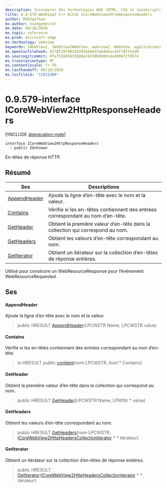 ```yaml
---
description: Incorporer des technologies Web (HTML, CSS et JavaScript) dans vos applications natives avec le contrôle Microsoft Edge WebView2
title: 0.9.579-WebView2 C++ Win32 ICoreWebView2HttpResponseHeaders
author: MSEdgeTeam
ms.author: msedgedevrel
ms.date: 09/10/2020
ms.topic: reference
ms.prod: microsoft-edge
ms.technology: webview
keywords: IWebView2, IWebView2WebView, webview2, WebView, applications Win32, Win32, Edge, ICoreWebView2, ICoreWebView2Controller, contrôle de navigateur, html Edge, ICoreWebView2HttpResponseHeaders
ms.openlocfilehash: 6278f29f983503916e0015ab4bbac44f79ffe3d9
ms.sourcegitcommit: 0faf538d5033508af4320b9b89c4ed99872f0574
ms.translationtype: MT
ms.contentlocale: fr-FR
ms.lasthandoff: 09/10/2020
ms.locfileid: "11011306"
---
```

# 0.9.579-interface ICoreWebView2HttpResponseHeaders 

[!INCLUDE [deprecation-note](../../includes/deprecation-note.md)]

```
interface ICoreWebView2HttpResponseHeaders
  : public IUnknown
```

En-têtes de réponse HTTP.

## Résumé

 Ses                        | Descriptions
--------------------------------|---------------------------------------------
[AppendHeader](#appendheader) | Ajoute la ligne d’en-tête avec le nom et la valeur.
[Contains](#contains) | Vérifie si les en-têtes contiennent des entrées correspondant au nom d’en-tête.
[GetHeader](#getheader) | Obtient la première valeur d’en-tête dans la collection qui correspond au nom.
[GetHeaders](#getheaders) | Obtient les valeurs d’en-tête correspondant au nom.
[GetIterator](#getiterator) | Obtient un itérateur sur la collection d’en-têtes de réponse entières.

Utilisé pour construire un WebResourceResponse pour l’événement WebResourceRequested.

## Ses

#### AppendHeader 

Ajoute la ligne d’en-tête avec le nom et la valeur.

> public HRESULT [AppendHeader](#appendheader)(LPCWSTR Name, LPCWSTR value)

#### Contains 

Vérifie si les en-têtes contiennent des entrées correspondant au nom d’en-tête.

> le HRESULT public [contient](#contains)(nom LPCWSTR, bool * Contains)

#### GetHeader 

Obtient la première valeur d’en-tête dans la collection qui correspond au nom.

> public HRESULT [GetHeader](#getheader)(LPCWSTR Name, LPWStr * value)

#### GetHeaders 

Obtient les valeurs d’en-tête correspondant au nom.

> public HRESULT [GetHeaders](#getheaders)(nom LPCWSTR, [ICoreWebView2HttpHeadersCollectionIterator](icorewebview2httpheaderscollectioniterator.md) * * itérateur)

#### GetIterator 

Obtient un itérateur sur la collection d’en-têtes de réponse entières.

> public HRESULT [GetIterator](#getiterator)([ICoreWebView2HttpHeadersCollectionIterator](icorewebview2httpheaderscollectioniterator.md) * * itérateur)

